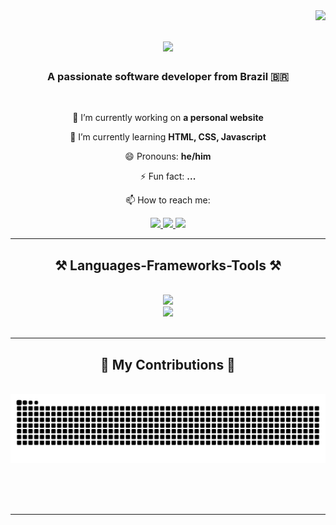 <img align="right" src="https://visitor-badge.laobi.icu/badge?page_id=raphaelantoniocampos.raphaelantoniocampos" />

<h1 align="center">
    <img src="https://readme-typing-svg.herokuapp.com/?font=Righteous&size=35&center=true&color=F5C2E7&vCenter=true&width=500&height=70&duration=4000&lines=Hi+There!+👋;+I'm+Raphael+Campos!;" />
</h1>

<h3 align="center">A passionate software developer from Brazil 🇧🇷</h3>
<br/>

<div align="center">
 
 🔭 I’m currently working on **a personal website**
 
 🌱 I’m currently learning **HTML, CSS, Javascript**

 😄 Pronouns: **he/him**

 ⚡ Fun fact: **...**

 📫 How to reach me:
 </div>
 
<div align="center"> 
  <a href="mailto:raphaelcampos01@proton.me">
    <img src="https://img.shields.io/badge/ProtonMail-8B89CC?style=for-the-badge&logo=protonmail&logoColor=white" />
  </a>
  <a href="https://br.linkedin.com/in/raphael-antonio-campos" >
    <img src="https://img.shields.io/badge/LinkedIn-0077B5?style=for-the-badge&logo=linkedin&logoColor=white" />
  </a>
  <a href="https://discord.com/users/gomjabbar1" >
     <img src="https://img.shields.io/badge/Discord-%235865F2.svg?style=for-the-badge&logo=discord&logoColor=white" />
  </a>
</div>

 <hr/>
 
<h2 align="center">⚒️ Languages-Frameworks-Tools ⚒️</h2>
<br/>
<div align="center">
    <img src="https://go-skill-icons.vercel.app/api/icons?i=git,github,linux,windows,docker,neovim,aws,bots,arch,nix,&titles=true" /><br>
    <img src="https://go-skill-icons.vercel.app/api/icons?i=python,gleam,firebase,mongodb,sqlite&titles=true" /><br>
</div>

<br/>
<hr/>

<div align="center">
  <h2>🐍 My Contributions 🐍</h2>
  <br>
  <img alt="snake eating my contributions" src="https://raw.githubusercontent.com/raphaelantoniocampos/raphaelantoniocampos/output/github-contribution-grid-snake.svg" />
  
  <br/><br/><br/>
</div>

<hr/>

<!-- **raphaelantoniocampos/raphaelantoniocampos** is a ✨ _special_ ✨ repository because its `README.md` (this file) appears on your GitHub profile. -->
